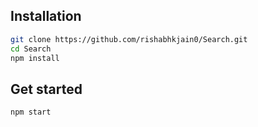 ## Installation

```bash
git clone https://github.com/rishabhkjain0/Search.git
cd Search
npm install
```

## Get started

```bash
npm start
```

